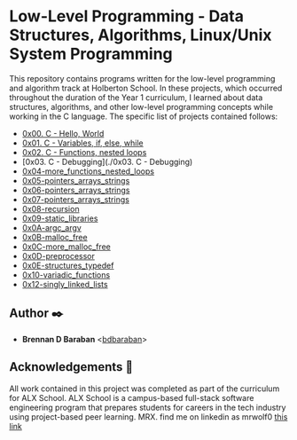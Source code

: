 # Low-Level Programming - Data Structures, Algorithms, Linux/Unix System Programming

This repository contains programs written for the low-level programming and
algorithm track at Holberton School. In these projects, which  occurred
throughout the duration of the Year 1 curriculum, I learned about data
structures, algorithms, and other low-level programming concepts while
working in the C language. The specific list of projects contained follows:

* [0x00. C - Hello, World](./0x00-hello_world)
* [0x01. C - Variables, if, else, while](./0x01-variables_if_else_while)
* [0x02. C - Functions, nested loops](./0x02-functions_nested_loops)
* [0x03. C - Debugging](./0x03. C - Debugging)
* [0x04-more_functions_nested_loops](./0x04-more_functions_nested_loops)
* [0x05-pointers_arrays_strings](./0x05-pointers_arrays_strings)
* [0x06-pointers_arrays_strings](./0x06-pointers_arrays_strings)
* [0x07-pointers_arrays_strings](./0x07-pointers_arrays_strings)
* [0x08-recursion](./0x08-recursion)
* [0x09-static_libraries](./0x09-static_libraries)
* [0x0A-argc_argv](./0x0A-argc_argv)
* [0x0B-malloc_free](./0x0B-malloc_free)
* [0x0C-more_malloc_free](./0x0C-more_malloc_free)
* [0x0D-preprocessor](./0x0D-preprocessor)
* [0x0E-structures_typedef](./0x0E-structures_typedef)
* [0x10-variadic_functions](./0x10-variadic_functions)
* [0x12-singly_linked_lists](./0x12-singly_linked_lists)


## Author :black_nib:

* __Brennan D Baraban__ <[bdbaraban](https://github.com/bdbaraban)>

## Acknowledgements :pray:

All work contained in this project was completed as part of the curriculum for
ALX School. ALX School is a campus-based full-stack software
engineering program that prepares students for careers in the tech industry
using project-based peer learning.
MRX.
find me on linkedin as mrwolf0
[this link](https://www.linkedin.com/in/mrwolf0/)
